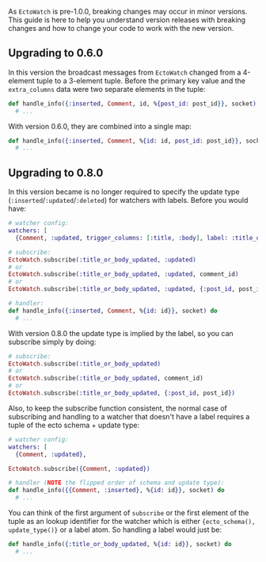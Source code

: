 As `EctoWatch` is pre-1.0.0, breaking changes may occur in minor versions. This guide is here to help you understand version releases with breaking changes and how to change your code to work with the new version.

## Upgrading to 0.6.0

In this version the broadcast messages from `EctoWatch` changed from a 4-element tuple to a 3-element tuple. Before the primary key value and the `extra_columns` data were two separate elements in the tuple:

```elixir
def handle_info({:inserted, Comment, id, %{post_id: post_id}}, socket) do
  # ...
```

With version 0.6.0, they are combined into a single map:

```elixir
def handle_info({:inserted, Comment, %{id: id, post_id: post_id}}, socket) do
  # ...
```

## Upgrading to 0.8.0

In this version became is no longer required to specify the update type (`:inserted`/`:updated`/`:deleted`) for watchers with labels.  Before you would have:

```elixir
# watcher config:
watchers: [
  {Comment, :updated, trigger_columns: [:title, :body], label: :title_or_body_updated},

# subscribe:
EctoWatch.subscribe(:title_or_body_updated, :updated)
# or
EctoWatch.subscribe(:title_or_body_updated, :updated, comment_id)
# or
EctoWatch.subscribe(:title_or_body_updated, :updated, {:post_id, post_id})

# handler:
def handle_info({:inserted, Comment, %{id: id}}, socket) do
  # ...
```

With version 0.8.0 the update type is implied by the label, so you can subscribe simply by doing:

```elixir
# subscribe:
EctoWatch.subscribe(:title_or_body_updated)
# or
EctoWatch.subscribe(:title_or_body_updated, comment_id)
# or
EctoWatch.subscribe(:title_or_body_updated, {:post_id, post_id})
```

Also, to keep the subscribe function consistent, the normal case of subscribing and handling to a watcher that doesn't have a label requires a tuple of the ecto schema + update type:

```elixir
# watcher config:
watchers: [
  {Comment, :updated},

EctoWatch.subscribe({Comment, :updated})

# handler (NOTE the flipped order of schema and update type):
def handle_info({{Comment, :inserted}, %{id: id}}, socket) do
  # ...
```

You can think of the first argument of `subscribe` or the first element of the tuple as an lookup identifier for the watcher which is either `{ecto_schema(), update_type()}` or a label atom.  So handling a label would just be:

```elixir
def handle_info({:title_or_body_updated, %{id: id}}, socket) do
  # ...
```
